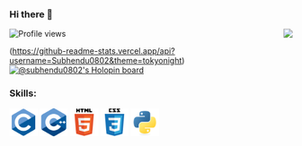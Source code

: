 ### Hi there 👋
![Profile views](https://gpvc.arturio.dev/Hiroto77)
<img align="right" height="256px" src="https://user-images.githubusercontent.com/89163743/208240736-52e8e90a-b923-45d2-b45a-d7bb648fcaa1.png">

<!--
**Subhendu0802/Subhendu0802** is a ✨ _special_ ✨ repository because its `README.md` (this file) appears on your GitHub profile.

Here are some ideas to get you started:

- 🔭 I’m currently working on ...
- 🌱 I’m currently learning ...
- 👯 I’m looking to collaborate on ...
- 🤔 I’m looking for help with ...
- 💬 Ask me about ...
- 📫 How to reach me: ...
- 😄 Pronouns: ...
- ⚡ Fun fact: ...
-->
(https://github-readme-stats.vercel.app/api?username=Subhendu0802&theme=tokyonight)
[![@subhendu0802's Holopin board](https://holopin.me/subhendu0802)](https://holopin.io/@subhendu0802)

### Skills:

<code><img height="50" src="https://raw.githubusercontent.com/devicons/devicon/master/icons/c/c-original.svg"></code>
<code><img height="50" src="https://raw.githubusercontent.com/devicons/devicon/master/icons/cplusplus/cplusplus-original.svg"></code>
<code><img height="50" src="https://raw.githubusercontent.com/devicons/devicon/master/icons/html5/html5-original-wordmark.svg"></code>
<code><img height="50" src="https://raw.githubusercontent.com/devicons/devicon/master/icons/css3/css3-original-wordmark.svg"></code>
<code><img height="50" src="https://raw.githubusercontent.com/devicons/devicon/master/icons/python/python-original.svg"></code>

<!--
<code><img height="40" src="https://raw.githubusercontent.com/devicons/devicon/master/icons/javascript/javascript-original.svg"></code>
<code><img height="40" src="https://raw.githubusercontent.com/devicons/devicon/master/icons/react/react-original-wordmark.svg"></code>
<code><img height="40" src="https://raw.githubusercontent.com/devicons/devicon/master/icons/nodejs/nodejs-original-wordmark.svg"></code>
<code><img height="40" src="https://raw.githubusercontent.com/devicons/devicon/master/icons/mongodb/mongodb-original-wordmark.svg"></code>
<code><img height="40" src="https://www.vectorlogo.zone/logos/git-scm/git-scm-icon.svg"></code>
-->
